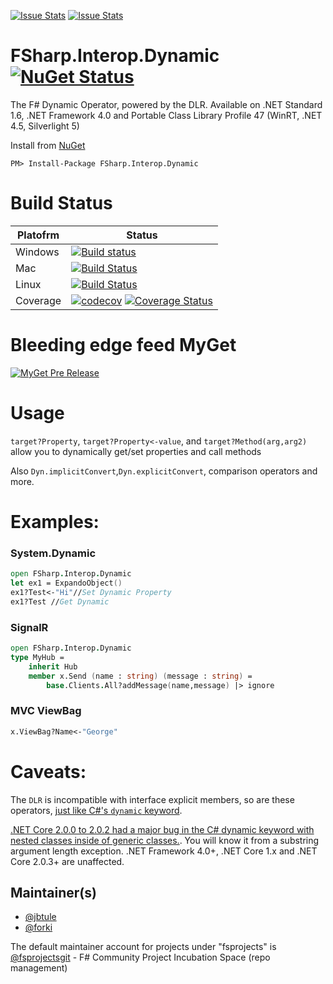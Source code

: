 [![Issue Stats](http://issuestats.com/github/fsprojects/FSharp.Dynamic/badge/issue)](http://issuestats.com/github/fsprojects/FSharp.Interop.Dynamic)
[![Issue Stats](http://issuestats.com/github/fsprojects/FSharp.Dynamic/badge/pr)](http://issuestats.com/github/fsprojects/FSharp.Interop.Dynamic)

# FSharp.Interop.Dynamic [![NuGet Status](http://img.shields.io/nuget/v/FSharp.Interop.Dynamic.svg?style=flat)](https://www.nuget.org/packages/FSharp.Interop.Dynamic/)


The F# Dynamic Operator, powered by the DLR. Available on .NET Standard 1.6, .NET Framework 4.0 and Portable Class Library Profile 47 (WinRT, .NET 4.5, Silverlight 5)

Install from [NuGet](https://nuget.org/packages/FSharp.Interop.Dynamic/)
```
PM> Install-Package FSharp.Interop.Dynamic
```

# Build Status

Platofrm | Status
-------- | ------
Windows | [![Build status](https://ci.appveyor.com/api/projects/status/tbw9put64a0p3j9o/branch/master?svg=true)](https://ci.appveyor.com/project/jbtule/fsharp-dynamic-832/branch/master)
Mac     | [![Build Status](https://travis-matrix-badges.herokuapp.com/repos/fsprojects/FSharp.Interop.Dynamic/branches/master/2)](https://travis-ci.org/fsprojects/FSharp.Interop.Dynamic)
Linux   | [![Build Status](https://travis-matrix-badges.herokuapp.com/repos/fsprojects/FSharp.Interop.Dynamic/branches/master/1)](https://travis-ci.org/fsprojects/FSharp.Interop.Dynamic)
Coverage| [![codecov](https://codecov.io/gh/fsprojects/FSharp.Interop.Dynamic/branch/master/graph/badge.svg)](https://codecov.io/gh/fsprojects/FSharp.Interop.Dynamic) [![Coverage Status](https://coveralls.io/repos/github/fsprojects/FSharp.Interop.Dynamic/badge.svg?branch=master)](https://coveralls.io/github/fsprojects/FSharp.Interop.Dynamic?branch=master)
 
 
# Bleeding edge feed MyGet

[![MyGet Pre Release](https://img.shields.io/myget/dynamitey-ci/vpre/FSharp.Interop.Dynamic.svg)](https://www.myget.org/feed/dynamitey-ci/package/nuget/FSharp.Interop.Dynamic)

# Usage

`target?Property`, `target?Property<-value`, and `target?Method(arg,arg2)` allow you to dynamically get/set properties and call methods

Also `Dyn.implicitConvert`,`Dyn.explicitConvert`, comparison operators and more.


# Examples:

### System.Dynamic
```fsharp
open FSharp.Interop.Dynamic
let ex1 = ExpandoObject()
ex1?Test<-"Hi"//Set Dynamic Property
ex1?Test //Get Dynamic
```

### SignalR

```fsharp
open FSharp.Interop.Dynamic
type MyHub =
    inherit Hub
    member x.Send (name : string) (message : string) =
        base.Clients.All?addMessage(name,message) |> ignore
```
### MVC ViewBag

```fsharp
x.ViewBag?Name<-"George"
```

# Caveats:

The `DLR` is incompatible with interface explicit members, so are these operators, [just like C#'s `dynamic` keyword](http://stackoverflow.com/questions/22514892/iterate-through-a-dictionary-inserted-in-a-asp-net-mvc4-pages-viewdata-via-f-c).

[.NET Core 2.0.0 to 2.0.2 had a major bug in the C# dynamic keyword with nested classes inside of generic classes.](https://github.com/fsprojects/FSharp.Interop.Dynamic/issues/11). You will know it from a substring argument length exception. .NET Framework 4.0+, .NET Core 1.x and .NET Core 2.0.3+ are unaffected.

## Maintainer(s)

- [@jbtule](https://github.com/jbtule)
- [@forki](https://github.com/forki)

The default maintainer account for projects under "fsprojects" is [@fsprojectsgit](https://github.com/fsprojectsgit) - F# Community Project Incubation Space (repo management)
